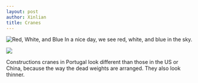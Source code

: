 ```yaml
---
layout: post
author: Xinlian
title: Cranes
---
```


![Red, White, and Blue](https://live.staticflickr.com/65535/48834202481_1d0801187f_z.jpg)
In a nice day, we see red, white, and blue in the sky.

![](https://live.staticflickr.com/65535/48836450197_5979e33e2c_z.jpg)

Constructions cranes in Portugal look different than those in the US or China, because the way the dead weights are arranged.  They also look thinner.
